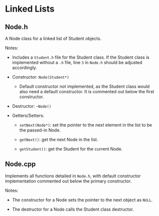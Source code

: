 # Linked Lists

## Node.h

A Node class for a linked list of Student objects.

Notes:

- Includes a `Student.h` file for the Student class. If the Student class is implemented without a `.h` file, line `3` in `Node.h` should be adjusted accordingly. 

- Constructor: `Node(Student*)`

  - Default constructor not implemented, as the Student class would also need a default constructor. It is commented out below the first constructor. 
  
- Destructor: `~Node()`

- Getters/Setters:

  - `setNext(Node*)`: set the pointer to the next element in the list to be the passed-in Node.

  - `getNext()`: get the next Node in the list.

  - `getStudent()`: get the Student for the current Node.

## Node.cpp

Implements all functions detailed in `Node.h`, with default constructor implementation commented out below the primary constructor. 

Notes:

- The constructor for a Node sets the pointer to the next object as `NULL`.

- The destructor for a Node calls the Student class destructor. 